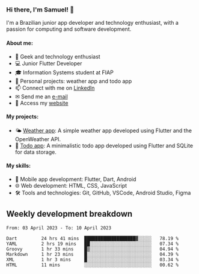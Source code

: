### Hi there, I'm Samuel! 👋

I'm a Brazilian junior app developer and technology enthusiast, with a passion for computing and software development.

#### About me:

- 🌟 Geek and technology enthusiast
- 💻 Junior Flutter Developer
- 🎓 Information Systems student at FIAP
- 🔭 Personal projects: weather app and todo app
- 📫 Connect with me on [LinkedIn](https://www.linkedin.com/in/samuel-s-marques/)
- ✉ Send me an [e-mail](mailto:samuel.s.marques@protonmail.com)
- 🔗 Access my [website](https://samuel-marques.me/)

#### My projects:

- 🌤️ [Weather app](https://github.com/samuel-s-marques/weather-app): A simple weather app developed using Flutter and the OpenWeather API.
- 📝 [Todo app](https://github.com/samuel-s-marques/todo-app): A minimalistic todo app developed using Flutter and SQLite for data storage.

#### My skills:

- 📱 Mobile app development: Flutter, Dart, Android
- 🌐 Web development: HTML, CSS, JavaScript
- 🛠️ Tools and technologies: Git, GitHub, VSCode, Android Studio, Figma

## Weekly development breakdown
<!--START_SECTION:waka-->

```text
From: 03 April 2023 - To: 10 April 2023

Dart         24 hrs 41 mins  ███████████████████▓░░░░░   78.19 %
YAML         2 hrs 19 mins   ██░░░░░░░░░░░░░░░░░░░░░░░   07.34 %
Groovy       1 hr 33 mins    █▒░░░░░░░░░░░░░░░░░░░░░░░   04.94 %
Markdown     1 hr 23 mins    █░░░░░░░░░░░░░░░░░░░░░░░░   04.39 %
XML          1 hr 3 mins     █░░░░░░░░░░░░░░░░░░░░░░░░   03.34 %
HTML         11 mins         ░░░░░░░░░░░░░░░░░░░░░░░░░   00.62 %
```

<!--END_SECTION:waka-->
